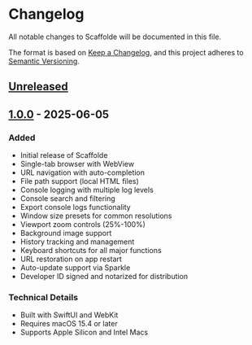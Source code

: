 # Changelog

All notable changes to Scaffolde will be documented in this file.

The format is based on [Keep a Changelog](https://keepachangelog.com/en/1.0.0/),
and this project adheres to [Semantic Versioning](https://semver.org/spec/v2.0.0.html).

## [Unreleased]

## [1.0.0] - 2025-06-05

### Added
- Initial release of Scaffolde
- Single-tab browser with WebView
- URL navigation with auto-completion
- File path support (local HTML files)
- Console logging with multiple log levels
- Console search and filtering
- Export console logs functionality
- Window size presets for common resolutions
- Viewport zoom controls (25%-100%)
- Background image support
- History tracking and management
- Keyboard shortcuts for all major functions
- URL restoration on app restart
- Auto-update support via Sparkle
- Developer ID signed and notarized for distribution

### Technical Details
- Built with SwiftUI and WebKit
- Requires macOS 15.4 or later
- Supports Apple Silicon and Intel Macs

[Unreleased]: https://github.com/omnypro/scaffolde/compare/v1.0.0...HEAD
[1.0.0]: https://github.com/omnypro/scaffolde/releases/tag/v1.0.0
